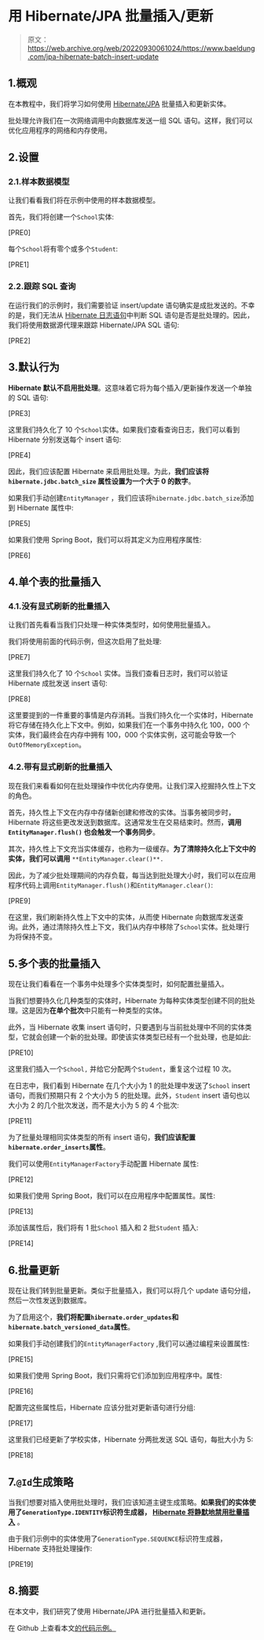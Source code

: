 # 用 Hibernate/JPA 批量插入/更新

> 原文：<https://web.archive.org/web/20220930061024/https://www.baeldung.com/jpa-hibernate-batch-insert-update>

## 1.概观

在本教程中，我们将学习如何使用 [Hibernate/JPA](/web/20220628083432/https://www.baeldung.com/the-persistence-layer-with-spring-and-jpa) 批量插入和更新实体。

批处理允许我们在一次网络调用中向数据库发送一组 SQL 语句。这样，我们可以优化应用程序的网络和内存使用。

## 2.设置

### 2.1.样本数据模型

让我们看看我们将在示例中使用的样本数据模型。

首先，我们将创建一个`School`实体:

[PRE0]

每个`School`将有零个或多个`Student`:

[PRE1]

### 2.2.跟踪 SQL 查询

在运行我们的示例时，我们需要验证 insert/update 语句确实是成批发送的。不幸的是，我们无法从 [Hibernate 日志语句](/web/20220628083432/https://www.baeldung.com/sql-logging-spring-boot)中判断 SQL 语句是否是批处理的。因此，我们将使用数据源代理来跟踪 Hibernate/JPA SQL 语句:

[PRE2]

## 3.默认行为

**Hibernate 默认不启用批处理**。这意味着它将为每个插入/更新操作发送一个单独的 SQL 语句:

[PRE3]

这里我们持久化了 10 个`School`实体。如果我们查看查询日志，我们可以看到 Hibernate 分别发送每个 insert 语句:

[PRE4]

因此，我们应该配置 Hibernate 来启用批处理。为此，**我们应该将`hibernate.jdbc.batch_size` 属性设置为一个大于 0 的数字**。

如果我们手动创建`EntityManager` ，我们应该将`hibernate.jdbc.batch_size`添加到 Hibernate 属性中:

[PRE5]

如果我们使用 Spring Boot，我们可以将其定义为应用程序属性:

[PRE6]

## 4.单个表的批量插入

### 4.1.没有显式刷新的批量插入

让我们首先看看当我们只处理一种实体类型时，如何使用批量插入。

我们将使用前面的代码示例，但这次启用了批处理:

[PRE7]

这里我们持久化了 10 个`School` 实体。当我们查看日志时，我们可以验证 Hibernate 成批发送 insert 语句:

[PRE8]

这里要提到的一件重要的事情是内存消耗。当我们持久化一个实体时，Hibernate 将它存储在持久化上下文中。例如，如果我们在一个事务中持久化 100，000 个实体，我们最终会在内存中拥有 100，000 个实体实例，这可能会导致一个`OutOfMemoryException`。

### 4.2.带有显式刷新的批量插入

现在我们来看看如何在批处理操作中优化内存使用。让我们深入挖掘持久性上下文的角色。

首先，持久性上下文在内存中存储新创建和修改的实体。当事务被同步时，Hibernate 将这些更改发送到数据库。这通常发生在交易结束时。然而，**调用`EntityManager.flush()` 也会触发一个事务同步**。

其次，持久性上下文充当实体缓存，也称为一级缓存。**为了清除持久化上下文中的实体，我们可以调用** `**EntityManager.clear()**.`

因此，为了减少批处理期间的内存负载，每当达到批处理大小时，我们可以在应用程序代码上调用`EntityManager.flush()`和`EntityManager.clear()`:

[PRE9]

在这里，我们刷新持久性上下文中的实体，从而使 Hibernate 向数据库发送查询。此外，通过清除持久性上下文，我们从内存中移除了`School`实体。批处理行为将保持不变。

## 5.多个表的批量插入

现在让我们看看在一个事务中处理多个实体类型时，如何配置批量插入。

当我们想要持久化几种类型的实体时，Hibernate 为每种实体类型创建不同的批处理。这是因为**在单个批次**中只能有一种类型的实体。

此外，当 Hibernate 收集 insert 语句时，只要遇到与当前批处理中不同的实体类型，它就会创建一个新的批处理。即使该实体类型已经有一个批处理，也是如此:

[PRE10]

这里我们插入一个`School,` 并给它分配两个`Student`，重复这个过程 10 次。

在日志中，我们看到 Hibernate 在几个大小为 1 的批处理中发送了`School` insert 语句，而我们预期只有 2 个大小为 5 的批处理。此外，`Student` insert 语句也以大小为 2 的几个批次发送，而不是大小为 5 的 4 个批次:

[PRE11]

为了批量处理相同实体类型的所有 insert 语句，**我们应该配置`hibernate.order_inserts`属性**。

我们可以使用`EntityManagerFactory`手动配置 Hibernate 属性:

[PRE12]

如果我们使用 Spring Boot，我们可以在应用程序中配置属性。属性:

[PRE13]

添加该属性后，我们将有 1 批`School` 插入和 2 批`Student` 插入:

[PRE14]

## 6.批量更新

现在让我们转到批量更新。类似于批量插入，我们可以将几个 update 语句分组，然后一次性发送到数据库。

为了启用这个，**我们将配置`hibernate.order_updates`和`hibernate.batch_versioned_data`属性**。

如果我们手动创建我们的`EntityManagerFactory` ,我们可以通过编程来设置属性:

[PRE15]

如果我们使用 Spring Boot，我们只需将它们添加到应用程序中。属性:

[PRE16]

配置完这些属性后，Hibernate 应该分批对更新语句进行分组:

[PRE17]

这里我们已经更新了学校实体，Hibernate 分两批发送 SQL 语句，每批大小为 5:

[PRE18]

## 7.`@Id`生成策略

当我们想要对插入使用批处理时，我们应该知道主键生成策略。**如果我们的实体使用了`GenerationType.IDENTITY`标识符生成器， [Hibernate 将静默地禁用批量插入](https://web.archive.org/web/20220628083432/http://docs.jboss.org/hibernate/orm/5.4/userguide/html_single/Hibernate_User_Guide.html#batch-session-batch)** 。

由于我们示例中的实体使用了`GenerationType.SEQUENCE`标识符生成器，Hibernate 支持批处理操作:

[PRE19]

## 8.摘要

在本文中，我们研究了使用 Hibernate/JPA 进行批量插入和更新。

在 Github 上查看本文[的代码示例。](https://web.archive.org/web/20220628083432/https://github.com/eugenp/tutorials/tree/master/persistence-modules/spring-data-jpa-crud)